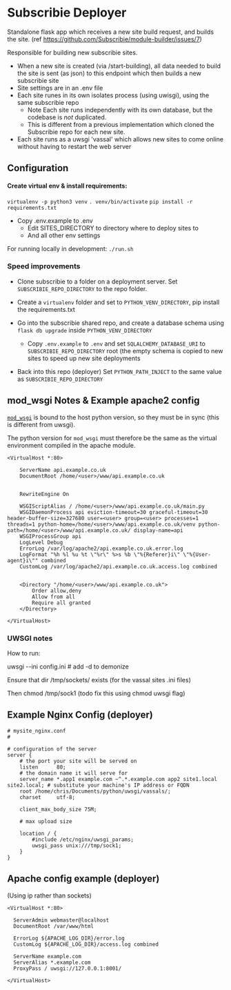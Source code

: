# Subscribie Deployer 

Standalone flask app which receives a new site build request, and builds
the site. (ref https://github.com/Subscribie/module-builder/issues/7)

Responsible for building new subscribie sites.

- When a new site is created (via /start-building), all
  data needed to build the site is sent (as json) to this endpoint which then builds
  a new subscribie site
- Site settings are in an .env file
- Each site runes in its own isolates process (using uwisgi), using the same subscribie repo
  - Note Each site runs independently with its own database, but the codebase is *not* duplicated.
  - This is different from a previous implementation which cloned the Subscribie repo for each
    new site.
- Each site runs as a uwsgi 'vassal' which allows new sites to come online
  without having to restart the web server

## Configuration

#### Create virtual env & install requirements: 

`virtualenv -p python3 venv`
`. venv/bin/activate`
`pip install -r requirements.txt`

- Copy .env.example to .env
  - Edit SITES_DIRECTORY to directory where to deploy sites to
  - And all other env settings

For running locally in development: `./run.sh`

### Speed improvements

- Clone subscribie to a folder on a deployment server. Set `SUBSCRIBIE_REPO_DIRECTORY` to the repo folder.

- Create a `virtualenv` folder and set to `PYTHON_VENV_DIRECTORY`, pip install the requirements.txt
- Go into the subscribie shared repo, and create a database schema using `flask db upgrade` inside `PYTHON_VENV_DIRECTORY`
  - Copy `.env.example` to `.env` and set `SQLALCHEMY_DATABASE_URI` to `SUBSCRIBIE_REPO_DIRECTORY` root (the empty schema is copied to new sites to speed up new site deployments
- Back into this repo (deployer) Set `PYTHON_PATH_INJECT` to the same value as `SUBSCRIBIE_REPO_DIRECTORY`


## mod_wsgi Notes & Example apache2 config

[`mod_wsgi`](https://modwsgi.readthedocs.io/en/master/) is bound to the host python version,
so they must be in sync (this is different from uwsgi).

The python version for `mod_wsgi` must therefore be the same as the virtual environment compiled in the apache
module.

```
<VirtualHost *:80>
  
    ServerName api.example.co.uk
    DocumentRoot /home/<user>/www/api.example.co.uk


    RewriteEngine On

    WSGIScriptAlias / /home/<user>/www/api.example.co.uk/main.py
    WSGIDaemonProcess api eviction-timeout=30 graceful-timeout=30 header-buffer-size=327680 user=<user> group=<user> processes=1 threads=1 python-home=/home/<user>/www/api.example.co.uk/venv python-path=/home/<user>/www/api.example.co.uk/ display-name=api
    WSGIProcessGroup api
    LogLevel Debug
    ErrorLog /var/log/apache2/api.example.co.uk.error.log
    LogFormat "%h %l %u %t \"%r\" %>s %b \"%{Referer}i\" \"%{User-agent}i\"" combined
    CustomLog /var/log/apache2/api.example.co.uk.access.log combined


    <Directory "/home/<user>/www/api.example.co.uk">
        Order allow,deny
        Allow from all
        Require all granted
    </Directory>

</VirtualHost>
```


### UWSGI notes
How to run: 

uwsgi --ini config.ini # add -d to demonize

Ensure that dir /tmp/sockets/ exists (for the vassal sites .ini 
  files)

Then chmod <number> /tmp/sock1 (todo fix this using chmod uwsgi flag)


## Example Nginx Config (deployer)

```
# mysite_nginx.conf
#

# configuration of the server
server {
    # the port your site will be served on
    listen      80;
    # the domain name it will serve for
    server_name *.app1 example.com ~^.*.example.com app2 site1.local site2.local; # substitute your machine's IP address or FQDN
    root /home/chris/Documents/python/uwsgi/vassals/;
    charset     utf-8;

    client_max_body_size 75M;

    # max upload size

    location / {
        #include /etc/nginx/uwsgi_params;
        uwsgi_pass unix:///tmp/sock1;
    }
}
```
## Apache config example (deployer)

(Using ip rather than sockets)

```
<VirtualHost *:80>

  ServerAdmin webmaster@localhost
  DocumentRoot /var/www/html

  ErrorLog ${APACHE_LOG_DIR}/error.log
  CustomLog ${APACHE_LOG_DIR}/access.log combined

  ServerName example.com
  ServerAlias *.example.com
  ProxyPass / uwsgi://127.0.0.1:8001/

</VirtualHost>
```
